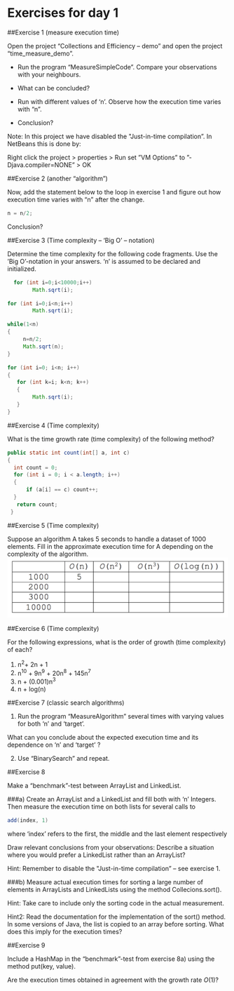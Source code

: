 # Exercises for day 1

##Exercise 1 (measure execution time)

Open the project “Collections and Efficiency – demo”  and open the project “time_measure_demo”.

*	Run the program “MeasureSimpleCode”. Compare your observations with your neighbours.
  * What can be concluded?

*	Run with different values of ‘n’. Observe how the execution time varies with “n”.
  * Conclusion?

Note: In this project we have disabled the "Just-in-time compilation”. In NetBeans this is done by:

Right click the project > properties > Run 
set ”VM Options”  to  ”-Djava.compiler=NONE” > OK

##Exercise 2 (another “algorithm”)

Now, add the statement below to the loop in exercise 1 and figure out how execution time varies with “n” after the change.
```java
n = n/2;
```
Conclusion?

##Exercise 3 (Time complexity – ‘Big O’ – notation)

Determine the time complexity for the following code fragments.
Use the ’Big O’-notation in your answers. ‘n’ is assumed to be declared and initialized.

```java
  for (int i=0;i<10000;i++)
     	Math.sqrt(i);
```	
```java
for (int i=0;i<n;i++)
	    Math.sqrt(i);		
```

```java
while(1<n)
{
     n=n/2;
     Math.sqrt(n);	
}
```

```java
for (int i=0; i<n; i++)
{
   for (int k=i; k<n; k++)
   {
        Math.sqrt(i);
   }
}
```
##Exercise 4 (Time complexity)

What is the time growth rate (time complexity) of the following method?

```java
public static int count(int[] a, int c)
{
  int count = 0;
  for (int i = 0; i < a.length; i++)
  {
      if (a[i] == c) count++;
  } 
   return count; 
 }
 ```
 
##Exercise 5 (Time complexity)

Suppose an algorithm A takes 5 seconds to handle a dataset of 1000 elements. Fill in the approximate execution time for A depending on the complexity of the algorithm.
![Alt text](../img/day1ex5table.png)

##Exercise 6 (Time complexity)

For the following expressions, what is the order of growth (time complexity) of each?

1.	n<sup>2</sup>+ 2n + 1
2.	n<sup>10</sup> + 9n<sup>9</sup> + 20n<sup>8</sup> + 145n<sup>7</sup>
3.	n + (0.001)n<sup>3</sup>
4.	n + log(n)

##Exercise 7 (classic search algorithms)

1.	Run the program  “MeasureAlgorithm” several times with varying values for both ‘n’ and ‘target’.

 What can you conclude about the expected execution time and its dependence on ‘n’ and ‘target’ ?

2.	Use  “BinarySearch” and repeat.

##Exercise 8

Make a “benchmark”-test between ArrayList and LinkedList.

###a) 
Create an ArrayList and a LinkedList and fill both with ‘n’ Integers. Then measure the execution time on both lists for several calls to 
```java
add(index, 1) 
```
where ‘index’ refers to the first, the middle and the last element respectively

Draw relevant conclusions from your observations: Describe a situation where you would prefer a LinkedList rather than an ArrayList?

Hint: Remember to disable the "Just-in-time compilation” – see exercise 1.


###b)
Measure actual execution times for sorting a large number of elements in ArrayLists and LinkedLists using the method Collecions.sort().

Hint: Take care to include only the sorting code in the actual measurement.

Hint2: Read the documentation for the implementation of the sort() method. In some versions of Java, the list is copied to an array before sorting. What does this imply for the execution times?  

##Exercise 9

Include a HashMap in the “benchmark”-test from exercise 8a) using the method put(key, value). 

Are the execution times obtained in agreement with the growth rate _O_(1)?


